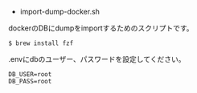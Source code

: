 - import-dump-docker.sh

dockerのDBにdumpをimportするためのスクリプトです。

```
$ brew install fzf
```
.envにdbのユーザー、パスワードを設定してください。
```
DB_USER=root
DB_PASS=root
```
